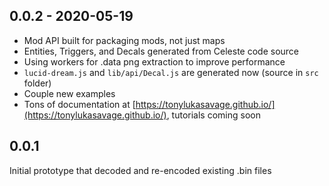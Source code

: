 ## 0.0.2 - 2020-05-19

* Mod API built for packaging mods, not just maps
* Entities, Triggers, and Decals generated from Celeste code source
* Using workers for .data png extraction to improve performance
* `lucid-dream.js` and `lib/api/Decal.js` are generated now (source in `src` folder)
* Couple new examples
* Tons of documentation at [https://tonylukasavage.github.io/](https://tonylukasavage.github.io/), tutorials coming soon

## 0.0.1

Initial prototype that decoded and re-encoded existing .bin files